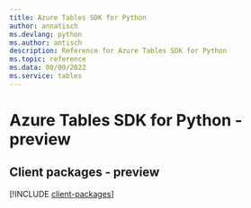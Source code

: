 ```yaml
---
title: Azure Tables SDK for Python
author: annatisch
ms.devlang: python
ms.author: antisch
description: Reference for Azure Tables SDK for Python
ms.topic: reference
ms.data: 08/09/2022
ms.service: tables
---
```

# Azure Tables SDK for Python - preview

## Client packages - preview
[!INCLUDE [client-packages](tables-client-index.md)]
